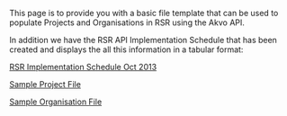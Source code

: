 This page is to provide you with a basic file template that can be used to populate Projects and Organisations in RSR using the Akvo API.

In addition we have the RSR API Implementation Schedule that has been created and displays the all this information in a tabular format:

[RSR Implementation Schedule Oct 2013](https://github.com/akvo/akvo-rsr/raw/wiki-docs/docs/RSR%20Features/API/downloads/RSR_Implementation_Schedule_Oct2013.xlsx)

[Sample Project File](https://github.com/akvo/akvo-rsr/raw/wiki-docs/docs/RSR%20Features/API/downloads/RSR_API_IATI_XML_Project_Input_Sample.xml)

[Sample Organisation File](https://github.com/akvo/akvo-rsr/raw/wiki-docs/docs/RSR%20Features/API/downloads/RSR_API_XML_Organisation_Input_Sample.xml)